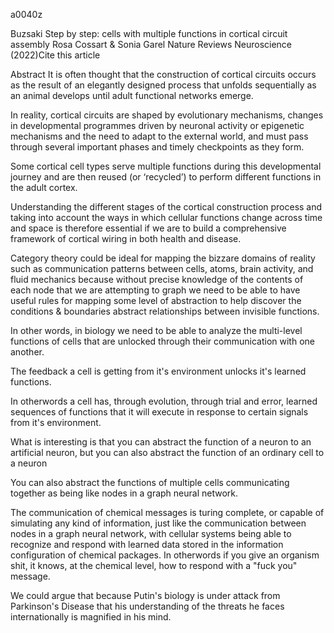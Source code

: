 a0040z

Buzsaki
Step by step: cells with multiple functions in cortical circuit assembly
Rosa Cossart & Sonia Garel 
Nature Reviews Neuroscience (2022)Cite this article

Abstract
It is often thought that the construction of cortical circuits occurs as the result of an elegantly designed process that unfolds sequentially as an animal develops until adult functional networks emerge.

In reality, cortical circuits are shaped by evolutionary mechanisms, changes in developmental programmes driven by neuronal activity or epigenetic mechanisms and the need to adapt to the external world, and must pass through several important phases and timely checkpoints as they form.

Some cortical cell types serve multiple functions during this developmental journey and are then reused (or ‘recycled’) to perform different functions in the adult cortex.

Understanding the different stages of the cortical construction process and taking into account the ways in which cellular functions change across time and space is therefore essential if we are to build a comprehensive framework of cortical wiring in both health and disease.

Category theory could be ideal for mapping the bizzare domains of reality such as communication patterns between cells, atoms, brain activity, and fluid mechanics because without precise knowledge of the contents of each node that we are attempting to graph we need to be able to have useful rules for mapping some level of abstraction to help discover the conditions & boundaries abstract relationships between invisible functions.
 
 In other words, in biology we need to be able to analyze the multi-level functions of cells that are unlocked through their communication with one another.

The feedback a cell is getting from it's environment unlocks it's learned functions.

In otherwords a cell has, through evolution, through trial and error, learned sequences of functions that it will execute in response to certain signals from it's environment.

What is interesting is that you can abstract the function of a neuron to an artificial neuron, but you can also abstract the function of an ordinary cell to a neuron

You can also abstract the functions of multiple cells communicating together as being like nodes in a graph neural network.

The communication of chemical messages is turing complete, or capable of simulating any kind of information, just like the communication between nodes in a graph neural network, with cellular systems being able to recognize and respond with learned data stored in the information configuration of chemical packages. In otherwords if you give an organism shit, it knows, at the chemical level, how to respond with a "fuck you" message.

We could argue that because Putin's biology is under attack from Parkinson's Disease that his understanding of the threats he faces internationally is magnified in his mind.

